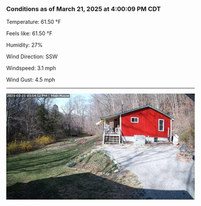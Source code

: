 ### Conditions as of March 21, 2025 at 4:00:09 PM CDT 

Temperature: 61.50 &deg;F

Feels like: 61.50 &deg;F

Humidity: 27%

Wind Direction: SSW

Windspeed: 3.1 mph

Wind Gust: 4.5 mph

---

<img src="./images/latest.jpeg"/>

